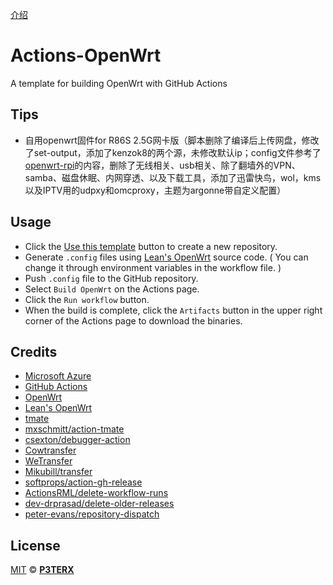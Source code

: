  [介绍](https://p3terx.com/archives/build-openwrt-with-github-actions.html)

# Actions-OpenWrt

A template for building OpenWrt with GitHub Actions

## Tips

- 自用openwrt固件for R86S 2.5G网卡版（脚本删除了编译后上传网盘，修改了set-output，添加了kenzok8的两个源，未修改默认ip；config文件参考了 [openwrt-rpi](https://github.com/SuLingGG/OpenWrt-Rpi)的内容，删除了无线相关、usb相关、除了翻墙外的VPN、samba、磁盘休眠、内网穿透、以及下载工具，添加了迅雷快鸟，wol，kms以及IPTV用的udpxy和omcproxy，主题为argonne带自定义配置）

## Usage

- Click the [Use this template](https://github.com/P3TERX/Actions-OpenWrt/generate) button to create a new repository.
- Generate `.config` files using [Lean's OpenWrt](https://github.com/coolsnowwolf/lede) source code. ( You can change it through environment variables in the workflow file. )
- Push `.config` file to the GitHub repository.
- Select `Build OpenWrt` on the Actions page.
- Click the `Run workflow` button.
- When the build is complete, click the `Artifacts` button in the upper right corner of the Actions page to download the binaries.

## Credits

- [Microsoft Azure](https://azure.microsoft.com)
- [GitHub Actions](https://github.com/features/actions)
- [OpenWrt](https://github.com/openwrt/openwrt)
- [Lean's OpenWrt](https://github.com/coolsnowwolf/lede)
- [tmate](https://github.com/tmate-io/tmate)
- [mxschmitt/action-tmate](https://github.com/mxschmitt/action-tmate)
- [csexton/debugger-action](https://github.com/csexton/debugger-action)
- [Cowtransfer](https://cowtransfer.com)
- [WeTransfer](https://wetransfer.com/)
- [Mikubill/transfer](https://github.com/Mikubill/transfer)
- [softprops/action-gh-release](https://github.com/softprops/action-gh-release)
- [ActionsRML/delete-workflow-runs](https://github.com/ActionsRML/delete-workflow-runs)
- [dev-drprasad/delete-older-releases](https://github.com/dev-drprasad/delete-older-releases)
- [peter-evans/repository-dispatch](https://github.com/peter-evans/repository-dispatch)

## License

[MIT](https://github.com/P3TERX/Actions-OpenWrt/blob/main/LICENSE) © [**P3TERX**](https://p3terx.com)
